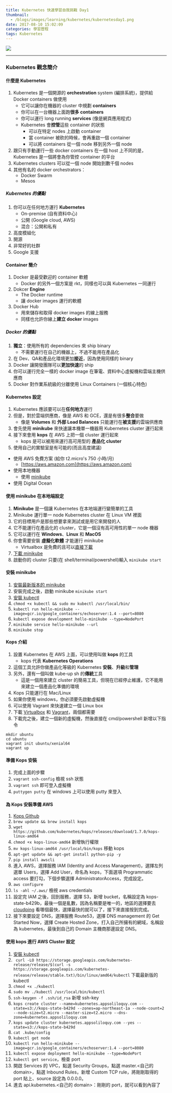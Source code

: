 ```yaml
---
title: Kubernetes 快速學習自我挑戰 Day1
thumbnail:
  - /blogs/images/learning/kubernetes/kubernetesday1.png
date: 2017-08-10 15:02:09
categories: 學習歷程
tags: Kubernetes
---
```

<img src="/blogs/images/learning/kubernetes/kubernetesday1.png">

***
### Kubernetes 觀念簡介
#### 什麼是 Kubernetes
1. Kubernetes 是一個開源的 **orchestration** system (編排系統)，提供給 Docker containers 做使用
    - 它可以讓你在機器的 cluster 中規劃 **containers**
    - 你可以在一台機器上面跑**很多 containers**
    - 你可以運行 long running **services** (像是網頁應用程式)
    - Kubernetes 會**控管**這些 container 的狀態
        - 可以在特定 nodes 上啟動 container
        - 當 container 被砍的時候，會再重啟一個 container
        - 可以將 containers 從一個 node 移到另外一個 node
2. 跟只有手動運行一些 docker containers 在一個 host 上不同的是，Kubernetes 是一個將會為你管控 container 的平台
3. Kubernetes clusters 可以從一個 node 開始到數千個 nodes
4. 其他有名的 docker orchestrators：
    - Docker Swarm
    - Mesos
##### Kubernetes 的優點
1. 你可以在任何地方運行 **Kubernetes**
    - On-premise (自有資料中心)
    - 公開 (Google cloud, AWS)
    - 混合：公開和私有
2. 高度模組化
3. 開源
4. 非常好的社群
5. Google 支援
#### Container 簡介
1. Docker 是最受歡迎的 container 軟體
    - Docker 的另外一個方案是 rkt，同樣也可以與 Kubernetes 一同運行
2. Dokcer **Engine**
    - The Docker runtime
    - 讓 docker images 運行的軟體
3. Docker Hub
    - 用來儲存和取得 docker images 的線上服務
    - 同樣也允許你線上**建立 docker** images
##### Docker 的優點
1. **獨立**：使用所有的 dependencies 來 ship binary
    - 不需要運行在自己的機器上，不過不能用在產品化
2. 在 Dev、QA和產品化環境更加**接近**，因為使用同樣的 binary
3. Docker 讓開發團隊可以**更加快速**的 ship
4. 你可以運行完全一樣的 docker image 在筆電、資料中心虛擬機和雲端主機供應商
5. Docker 對作業系統級的分離使用 Linux Containers (一個核心特色) 
#### Kubernetes 設定
1. Kubernetes 應該要可以在**任何地方**運行
2. 但是，對於雲端供應商，像是 AWS 和 GCE，還是有很多**整合**要做
    - 像是 **Volumes** 和 **外部 Load Balances** 只能運行在**被支援**的雲端供應商
3. 會先使用 **minikube** 來快速讓本機單一機器用 Kubernetes cluster 運行起來
4. 接下來會用 **kops** 在 AWS 上把一個 cluster 運行起來
    - kops 是可以被用來運行高可用型的 **產品化 cluster**
5. 使用自己的實驗室是有可能的(而且高度建議)
  - 使用 AWS 免費方案 (給你 t2.micro's 750 小時/月)
      - [https://aws.amazon.com](https://aws.amazon.com)
  - 使用本地機器
      - 使用 [minikube](https://github.com/kubernetes/minikube)
  - 使用 Digital Ocean
#### 使用 minikube 在本地端設定
1. **Minikube** 是一個讓 Kubernetes 在本地端運行變簡單的工具
2. Minikube 運行單一 node Kubernetes cluster 在 Linux VM 裡面
3. 它的目標用戶是那些想要拿來測試或是用它來開發的人
4. 它不能運行在產品化的 cluster，它是一個沒有高可用性的單一 node 機器
5. 它可以運行在 **Windows**、**Linux** 和 **MacOS**
6. 你會需要安裝 **虛擬化軟體** 才能運行 minikube
    - Virtualbox 是免費的且可以[直接下載](https://www.virtualbox.org/)
7. [下載 minikube](https://github.com/kubernetes/minikube)
8. 啟動你的 cluster 只要(在 shell/terminal/powershell)輸入 `minikube start`
#### 安裝 minikube
1. [安裝最新版本的 minikube](https://github.com/kubernetes/minikube/releases)
2. 安裝完成之後，啟動 minikube `minikube start`
3. [安裝 kubectl](https://kubernetes.io/docs/tasks/tools/install-kubectl/)
4. `chmod +x kubectl && sudo mv kubectl /usr/local/bin/`
5. `kubectl run hello-minikube --image=gcr.io/google_containers/echoserver:1.4 --port=8080`
6. `kubectl expose development hello-minikube --type=NodePort`
7. `minikube service hello-minikube --url`
8. `minikube stop`
#### Kops 介紹
1. 設置 Kubernetes 在 AWS 上面，可以使用叫做 **kops** 的工具
    - kops 代表 **Kubernetes Operations**
2. 這個工具允許你做產品化等級的 Kubernetes **安裝**、**升級**和**管理**
3. 另外，還有一個叫做 kube-up sh 的**傳統**工具
    - 這是一個用來建立 cluster 的簡易工具，但現在已經停止維護，它不能用來建立一個產品化準備的環境
4. Kops 只能運行在 Mac/Linux
5. 如果你使用 windows，你必須要先啟動虛擬機
6. 可以使用 Vagrant 來快速建立一個 Linux box
7. 下載 [Virtualbox](https://virtualbox.org) 和 [Vagrant](https://vagrantup.com)，兩個都需要
8. 下載完之後，建立一個新的虛擬機，然後直接在 cmd/powershell 新增以下指令
```
mkdir ubuntu
cd ubuntu
vagrant init ubuntu/xenial64
vagrant up
```
#### 準備 Kops 安裝
1. 完成上面的步驟
2. `vagrant ssh-config` 檢視 ssh 狀態
3. `vagrant ssh` 即可登入虛擬機
4. `puttygen putty` 在 windows 上可以使用 putty 來登入
#### 為 Kops 安裝準備 AWS
1. [Kops Github](https://github.com/kubernetes/kops)
2. `brew update && brew install kops`
3. `wget https://github.com/kubernetes/kops/releases/download/1.7.0/kops-linux-amd64`
4. `chmod +x kops-linux-amd64` 新增執行權限
5. `mv kops-linux-amd64 /usr/local/bin/kops` 移動 kops
6. `apt-get update && apt-get install python-pip -y`
7. `pip install awscli`
8. 進入 AWS，選擇服務 IAM (Identity and Access Management)，選擇左列選單 Users，選擇 Add User，命名為 kops，下面選項 Programmatic access 要打勾，下個步驟選擇 AdministratorAccess，完成設定。
9. `aws configure`
10. `ls -ahl ~/.aws/` 檢視 aws credentials
11. 設定完 IAM 之後，回到服務，選擇 S3，新增 bucket，名稱設定為 kops-state-b429b，最後一個是亂數，因為名稱要是唯一的，地區的選擇要去 [cloudping](http://www.cloudping.info/) 看哪個最快，選擇最快的就可以了，接下來直接按到完成。
12. 接下來要設定 DNS，選擇服務 Route53，選擇 DNS management 的 Get Started Now，選擇 Create Hosted Zone，打入自己所擁有的網域，名稱設為 kubernetes，最後到自己的 Domain 主機商那邊設定 DNS。
#### 使用 kops 進行 AWS Cluster 設定
1. [安裝 kubectl](https://kubernetes.io/docs/tasks/tools/install-kubectl/)
2. ` curl -LO https://storage.googleapis.com/kubernetes-release/release/$(curl -s https://storage.googleapis.com/kubernetes-release/release/stable.txt)/bin/linux/amd64/kubectl` 下載最新版的 kubectl
3. `chmod +x ./kubectl`
4. `sudo mv ./kubectl /usr/local/bin/kubectl`
5. `ssh-keygen -f .ssh/id_rsa` 新增 ssh-key
6. `kops create cluster --name=kubernetes.appsoliloquy.com --state=s3://kops-state-b429d --zones=ap-northeast-1a --node-count=2 --node-size=t2.micro --master-size=t2.micro --dns-zone=kubernetes.appsoliloquy.com`
7. `kops update cluster kubernetes.appsoliloquy.com --yes --state=s3://kops-state-b429d`
8. `cat .kube/config`
9. `kubectl get node`
10. `kubectl run hello-minikube --image=gcr.io/google_containers/echoserver:1.4 --port=8080`
11. `kubectl expose deployment hello-minikube --type=NodePort`
12. `kubectl get service`，檢查 port
13. 開啟 Services 的 VPC，點選 Security Groups，點選 master.<自己的 domain>，點選 Inbound Rules，新增 Custom TCP rule，將剛剛取得的 port 貼上、source 設定為 0.0.0.0。
14. 進去 api.kubernetes.<自己的 domain>：剛剛的 port，就可以看到內容了